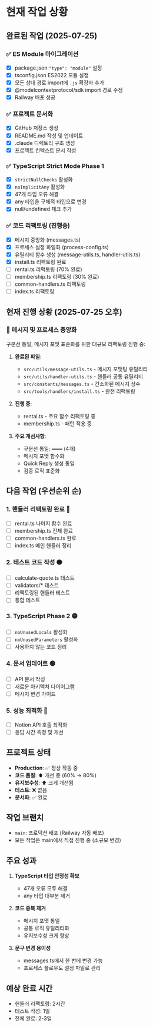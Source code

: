 # 현재 작업 상황

## 완료된 작업 (2025-07-25)

### ✅ ES Module 마이그레이션
- [x] package.json `"type": "module"` 설정
- [x] tsconfig.json ES2022 모듈 설정
- [x] 모든 상대 경로 import에 `.js` 확장자 추가
- [x] @modelcontextprotocol/sdk import 경로 수정
- [x] Railway 배포 성공

### ✅ 프로젝트 문서화
- [x] GitHub 저장소 생성
- [x] README.md 작성 및 업데이트
- [x] .claude 디렉토리 구조 생성
- [x] 프로젝트 컨텍스트 문서 작성

### ✅ TypeScript Strict Mode Phase 1
- [x] `strictNullChecks` 활성화
- [x] `noImplicitAny` 활성화
- [x] 47개 타입 오류 해결
- [x] any 타입을 구체적 타입으로 변경
- [x] null/undefined 체크 추가

### ✅ 코드 리팩토링 (진행중)
- [x] 메시지 중앙화 (messages.ts)
- [x] 프로세스 설정 파일화 (process-config.ts)
- [x] 유틸리티 함수 생성 (message-utils.ts, handler-utils.ts)
- [x] install.ts 리팩토링 완료
- [ ] rental.ts 리팩토링 (70% 완료)
- [ ] membership.ts 리팩토링 (30% 완료)
- [ ] common-handlers.ts 리팩토링
- [ ] index.ts 리팩토링

## 현재 진행 상황 (2025-07-25 오후)

### 🔧 메시지 및 프로세스 중앙화
구분선 통일, 메시지 포맷 표준화를 위한 대규모 리팩토링 진행 중:

1. **완료된 파일**:
   - `src/utils/message-utils.ts` - 메시지 포맷팅 유틸리티
   - `src/utils/handler-utils.ts` - 핸들러 공통 유틸리티
   - `src/constants/messages.ts` - 간소화된 메시지 상수
   - `src/tools/handlers/install.ts` - 완전 리팩토링

2. **진행 중**:
   - rental.ts - 주요 함수 리팩토링 중
   - membership.ts - 패턴 적용 중

3. **주요 개선사항**:
   - 구분선 통일: `━━━━` (4개)
   - 메시지 포맷 함수화
   - Quick Reply 생성 통일
   - 검증 로직 표준화

## 다음 작업 (우선순위 순)

### 1. 핸들러 리팩토링 완료 🔴
- [ ] rental.ts 나머지 함수 완료
- [ ] membership.ts 전체 완료
- [ ] common-handlers.ts 완료
- [ ] index.ts 메인 핸들러 정리

### 2. 테스트 코드 작성 🟠
- [ ] calculate-quote.ts 테스트
- [ ] validators/* 테스트
- [ ] 리팩토링된 핸들러 테스트
- [ ] 통합 테스트

### 3. TypeScript Phase 2 🟡
- [ ] `noUnusedLocals` 활성화
- [ ] `noUnusedParameters` 활성화
- [ ] 사용하지 않는 코드 정리

### 4. 문서 업데이트 🟢
- [ ] API 문서 작성
- [ ] 새로운 아키텍처 다이어그램
- [ ] 메시지 변경 가이드

### 5. 성능 최적화 🔵
- [ ] Notion API 호출 최적화
- [ ] 응답 시간 측정 및 개선

## 프로젝트 상태
- **Production**: ✅ 정상 작동 중
- **코드 품질**: ⬆️ 개선 중 (60% → 80%)
- **유지보수성**: ⬆️ 크게 개선됨
- **테스트**: ❌ 없음
- **문서화**: ✅ 완료

## 작업 브랜치
- `main`: 프로덕션 배포 (Railway 자동 배포)
- 모든 작업은 main에서 직접 진행 중 (소규모 변경)

## 주요 성과
1. **TypeScript 타입 안정성 확보**
   - 47개 오류 모두 해결
   - any 타입 대부분 제거

2. **코드 중복 제거**
   - 메시지 포맷 통일
   - 공통 로직 유틸리티화
   - 유지보수성 크게 향상

3. **문구 변경 용이성**
   - messages.ts에서 한 번에 변경 가능
   - 프로세스 플로우도 설정 파일로 관리

## 예상 완료 시간
- 핸들러 리팩토링: 2시간
- 테스트 작성: 1일
- 전체 완료: 2-3일